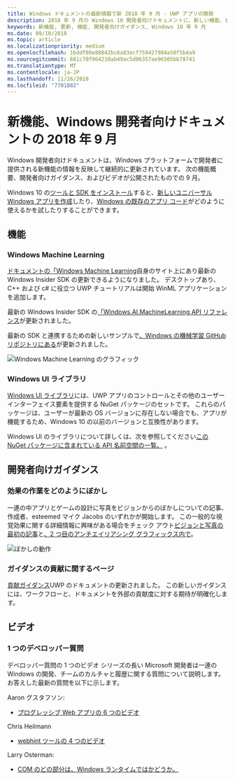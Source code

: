 ```yaml
---
title: Windows ドキュメントの最新情報で新 2018 年 9 月 - UWP アプリの開発
description: 2018 年 9 月の Windows 10 開発者向けドキュメントに、新しい機能、ビデオ、サンプル、および開発者向けガイダンスが追加されました。
keywords: 新機能, 更新, 機能, 開発者向けガイダンス, Windows 10 年 9 月
ms.date: 09/10/2018
ms.topic: article
ms.localizationpriority: medium
ms.openlocfilehash: 16ddf00e88842bc6a83ecf759427984a50f5b4a9
ms.sourcegitcommit: 681c70f964210ab49ac5d06357ae96505bb78741
ms.translationtype: MT
ms.contentlocale: ja-JP
ms.lasthandoff: 11/26/2018
ms.locfileid: "7701882"
---
```

# <a name="whats-new-in-the-windows-developer-docs-in-september-2018"></a>新機能、Windows 開発者向けドキュメントの 2018 年 9 月

Windows 開発者向けドキュメントは、Windows プラットフォームで開発者に提供される新機能の情報を反映して継続的に更新されています。 次の機能概要、開発者向けガイダンス、およびビデオが公開されたものでの 9 月。

Windows 10 の[ツールと SDK をインストール](http://go.microsoft.com/fwlink/?LinkId=821431)すると、[新しいユニバーサル Windows アプリを作成](../get-started/create-uwp-apps.md)したり、[Windows の既存のアプリ コード](../porting/index.md)がどのように使えるかを試したりすることができます。

## <a name="features"></a>機能

### <a name="windows-machine-learning"></a>Windows Machine Learning

[ドキュメントの「Windows Machine Learning](https://docs.microsoft.com/windows/ai/)自身のサイト上にあり最新の Windows Insider SDK の更新できるようになりました。 デスクトップあり、C++ および c# に役立つ UWP チュートリアルは開始 WinML アプリケーションを追加します。

最新の Windows Insider SDK の[「Windows.AI.MachineLearning API リファレンス](https://docs.microsoft.com/uwp/api/windows.ai.machinelearning)が更新されました。

最新の SDK と連携するための新しいサンプルで[、Windows の機械学習 GitHub リポジトリにある](https://github.com/Microsoft/Windows-Machine-Learning)が更新されました。

![Windows Machine Learning のグラフィック](images/winml-graphic.png)

### <a name="windows-ui-library"></a>Windows UI ライブラリ

[Windows UI ライブラリ](https://aka.ms/winui-docs)には、UWP アプリのコントロールとその他のユーザー インターフェイス要素を提供する NuGet パッケージのセットです。 これらのパッケージは、ユーザーが最新の OS バージョンに存在しない場合でも、アプリが機能するため、Windows 10 の以前のバージョンと互換性があります。

Windows UI のライブラリについて詳しくは、次を参照してください[この NuGet パッケージに含まれている API 名前空間の一覧。](https://docs.microsoft.com/uwp/api/overview/winui/) 。

## <a name="developer-guidance"></a>開発者向けガイダンス

### <a name="how-blur-effects-work"></a>効果の作業をどのようにぼかし

一連の中アプリとゲームの設計に写真をビジョンからのぼかしについての記事、作成者、esteemed マイク Jacobs のいずれかが開始します。 この一般的な視覚効果に関する詳細情報に興味がある場合をチェック アウト[ビジョンと写真の最初の記事](https://medium.com/microsoft-design/science-in-the-system-how-blur-effects-work-8b0590996e09)と[、2 つ目のアンチエイリアシング グラフィックス内で](https://medium.com/microsoft-design/science-in-the-system-how-blur-effects-work-part-2-c5589a738515)。

![ぼかしの動作](images/blur-example.jpg)

### <a name="contributing-guidance"></a>ガイダンスの貢献に関するページ

[貢献ガイダンス](https://github.com/MicrosoftDocs/windows-uwp/blob/docs/CONTRIBUTING.md)UWP のドキュメントの更新されました。 この新しいガイダンスには、ワークフローと、ドキュメントを外部の貢献度に対する期待が明確化します。

## <a name="videos"></a>ビデオ

### <a name="one-dev-question"></a>1 つのデベロッパー質問

デベロッパー質問の 1 つのビデオ シリーズの長い Microsoft 開発者は一連の Windows の開発、チームのカルチャと履歴に関する質問について説明します。 お答えした最新の質問を以下に示します。

Aaron グスタフソン:

* [プログレッシブ Web アプリの 6 つのビデオ](https://www.youtube.com/playlist?list=PLWs4_NfqMtoyPHoI-CIB71mEq-om6m35I)

Chris Heilmann

* [webhint ツールの 4 つのビデオ](https://www.youtube.com/watch?v=eXfmxmiA00Y&list=PLWs4_NfqMtow00LM-vgyECAlMDxx84Q2v)

Larry Osterman:

* [COM のどの部分は、Windows ランタイムではかどうか。](https://youtu.be/_nsMjHqRn1w)